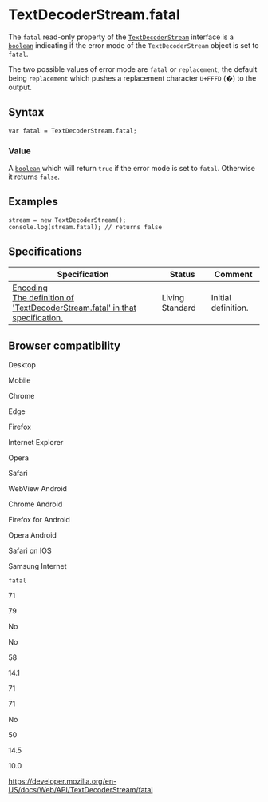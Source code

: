 TextDecoderStream.fatal
=======================

The `fatal` read-only property of the [`TextDecoderStream`](../textdecoderstream) interface is a [`boolean`](https://developer.mozilla.org/en-US/docs/Web/JavaScript/Reference/Global_Objects/Boolean) indicating if the error mode of the `TextDecoderStream` object is set to `fatal`.

The two possible values of error mode are `fatal` or `replacement`, the default being `replacement` which pushes a replacement character `U+FFFD` (�) to the output.

Syntax
------

    var fatal = TextDecoderStream.fatal;

### Value

A [`boolean`](https://developer.mozilla.org/en-US/docs/Web/JavaScript/Reference/Global_Objects/Boolean) which will return `true` if the error mode is set to `fatal`. Otherwise it returns `false`.

Examples
--------

    stream = new TextDecoderStream();
    console.log(stream.fatal); // returns false

Specifications
--------------

<table><thead><tr class="header"><th>Specification</th><th>Status</th><th>Comment</th></tr></thead><tbody><tr class="odd"><td><a href="https://encoding.spec.whatwg.org/#dom-textdecoder-fatal">Encoding<br />
<span class="small">The definition of 'TextDecoderStream.fatal' in that specification.</span></a></td><td><span class="spec-living">Living Standard</span></td><td>Initial definition.</td></tr></tbody></table>

Browser compatibility
---------------------

Desktop

Mobile

Chrome

Edge

Firefox

Internet Explorer

Opera

Safari

WebView Android

Chrome Android

Firefox for Android

Opera Android

Safari on IOS

Samsung Internet

`fatal`

71

79

No

No

58

14.1

71

71

No

50

14.5

10.0

<a href="https://developer.mozilla.org/en-US/docs/Web/API/TextDecoderStream/fatal" class="_attribution-link">https://developer.mozilla.org/en-US/docs/Web/API/TextDecoderStream/fatal</a>

